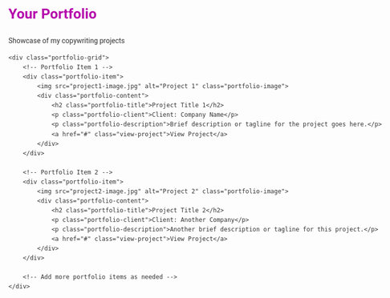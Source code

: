 <!DOCTYPE html>
<html lang="en">
<head>
    <meta charset="UTF-8">
    <meta name="viewport" content="width=device-width, initial-scale=1.0">
    <title>Your Name - Portfolio</title>
    <link href="https://fonts.googleapis.com/css2?family=Roboto:wght@400;700&display=swap" rel="stylesheet">
    <style>
        body {
            font-family: 'Roboto', sans-serif;
            line-height: 1.6;
            color: #333;
            max-width: 1200px;
            margin: 0 auto;
            padding: 20px;
        }
        h1, h2 {
            color: #B509AC;
        }
        .portfolio-grid {
            display: grid;
            grid-template-columns: repeat(auto-fill, minmax(300px, 1fr));
            gap: 20px;
            margin-top: 30px;
        }
        .portfolio-item {
            border: 1px solid #e0e0e0;
            border-radius: 5px;
            overflow: hidden;
            box-shadow: 0 2px 5px rgba(0,0,0,0.1);
            transition: transform 0.3s ease;
        }
        .portfolio-item:hover {
            transform: translateY(-5px);
        }
        .portfolio-image {
            width: 100%;
            height: 200px;
            object-fit: cover;
        }
        .portfolio-content {
            padding: 15px;
        }
        .portfolio-title {
            font-size: 1.2em;
            margin: 0 0 10px 0;
        }
        .portfolio-client {
            font-size: 0.9em;
            color: #666;
            margin-bottom: 10px;
        }
        .portfolio-description {
            font-size: 0.95em;
            margin-bottom: 15px;
        }
        .view-project {
            display: inline-block;
            padding: 8px 15px;
            background-color: #B509AC;
            color: white;
            text-decoration: none;
            border-radius: 3px;
            transition: background-color 0.3s ease;
        }
        .view-project:hover {
            background-color: #9c0891;
        }
    </style>
</head>
<body>
    <h1>Your Portfolio</h1>
    <p>Showcase of my copywriting projects</p>

    <div class="portfolio-grid">
        <!-- Portfolio Item 1 -->
        <div class="portfolio-item">
            <img src="project1-image.jpg" alt="Project 1" class="portfolio-image">
            <div class="portfolio-content">
                <h2 class="portfolio-title">Project Title 1</h2>
                <p class="portfolio-client">Client: Company Name</p>
                <p class="portfolio-description">Brief description or tagline for the project goes here.</p>
                <a href="#" class="view-project">View Project</a>
            </div>
        </div>

        <!-- Portfolio Item 2 -->
        <div class="portfolio-item">
            <img src="project2-image.jpg" alt="Project 2" class="portfolio-image">
            <div class="portfolio-content">
                <h2 class="portfolio-title">Project Title 2</h2>
                <p class="portfolio-client">Client: Another Company</p>
                <p class="portfolio-description">Another brief description or tagline for this project.</p>
                <a href="#" class="view-project">View Project</a>
            </div>
        </div>

        <!-- Add more portfolio items as needed -->
    </div>
</body>
</html>